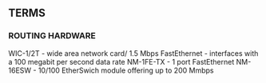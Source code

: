 ## TERMS

### ROUTING HARDWARE
WIC-1/2T - wide area network card/ 1.5 Mbps 
FastEthernet - interfaces with a 100 megabit per second data rate
NM-1FE-TX - 1 port FastEthernet
NM-16ESW - 10/100 EtherSwich module offering up to 200 Mmbps

